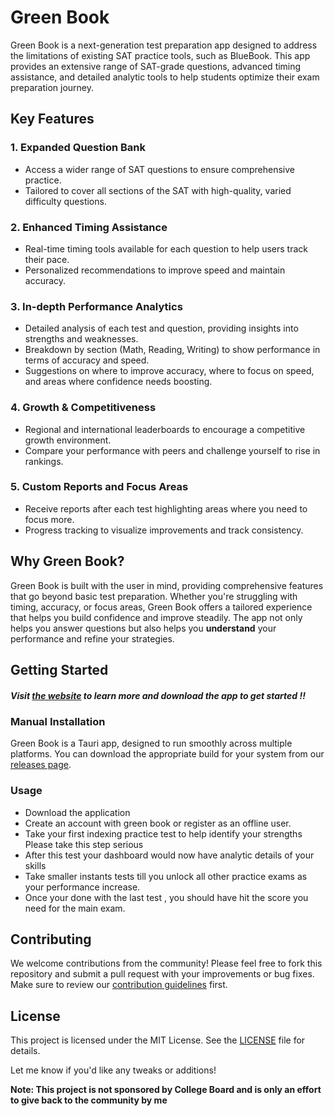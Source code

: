 # Green Book

Green Book is a next-generation test preparation app designed to address the limitations of existing SAT practice tools, such as BlueBook. This app provides an extensive range of SAT-grade questions, advanced timing assistance, and detailed analytic tools to help students optimize their exam preparation journey.

## Key Features

### 1. **Expanded Question Bank**
   - Access a wider range of SAT questions to ensure comprehensive practice.
   - Tailored to cover all sections of the SAT with high-quality, varied difficulty questions.

### 2. **Enhanced Timing Assistance**
   - Real-time timing tools available for each question to help users track their pace.
   - Personalized recommendations to improve speed and maintain accuracy.

### 3. **In-depth Performance Analytics**
   - Detailed analysis of each test and question, providing insights into strengths and weaknesses.
   - Breakdown by section (Math, Reading, Writing) to show performance in terms of accuracy and speed.
   - Suggestions on where to improve accuracy, where to focus on speed, and areas where confidence needs boosting.

### 4. **Growth & Competitiveness**
   - Regional and international leaderboards to encourage a competitive growth environment.
   - Compare your performance with peers and challenge yourself to rise in rankings.

### 5. **Custom Reports and Focus Areas**
   - Receive reports after each test highlighting areas where you need to focus more.
   - Progress tracking to visualize improvements and track consistency.

## Why Green Book?

Green Book is built with the user in mind, providing comprehensive features that go beyond basic test preparation. Whether you're struggling with timing, accuracy, or focus areas, Green Book offers a tailored experience that helps you build confidence and improve steadily. The app not only helps you answer questions but also helps you **understand** your performance and refine your strategies.

## Getting Started

##### Visit [the website](Link-to-the-website) to learn more and download the app to get started !!

### Manual Installation

Green Book is a Tauri app, designed to run smoothly across multiple platforms. You can download the appropriate build for your system from our [releases page](link-to-releases).

### Usage

- Download the application 
- Create an account with green book or register as an offline user.
- Take your first indexing practice test to help identify your strengths
  Please take this step serious 
- After this test your dashboard would now have analytic details of your skills 
- Take smaller instants tests till you unlock all other practice exams as your performance increase.
- Once your done with the last test , you should have hit the score you need for the main exam.


## Contributing

We welcome contributions from the community! Please feel free to fork this repository and submit a pull request with your improvements or bug fixes. Make sure to review our [contribution guidelines](link-to-contributing) first.

## License

This project is licensed under the MIT License. See the [LICENSE](link-to-license) file for details.


Let me know if you'd like any tweaks or additions!

**Note: This project is not sponsored by College Board and is only an effort to give back to the community by me**
